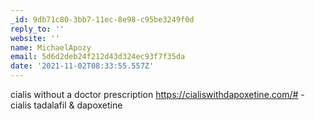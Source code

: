 ```yaml
---
_id: 9db71c80-3bb7-11ec-8e98-c95be3249f0d
reply_to: ''
website: ''
name: MichaelApozy
email: 5d6d2deb24f212d43d324ec93f7f35da
date: '2021-11-02T08:33:55.557Z'
---
```

cialis without a doctor prescription https://cialiswithdapoxetine.com/# - cialis tadalafil & dapoxetine

